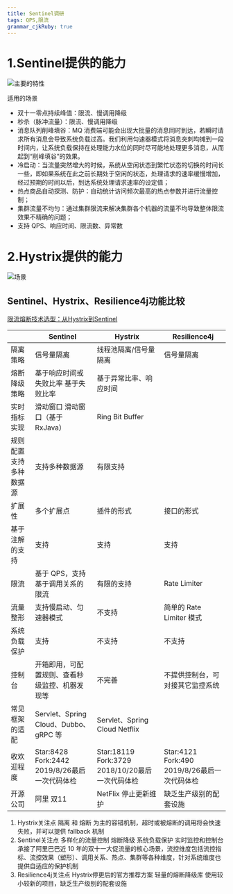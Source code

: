 ```yaml
---
title: Sentinel调研
tags: QPS,限流
grammar_cjkRuby: true
---
```



# 1.Sentinel提供的能力
![主要的特性](https://user-images.githubusercontent.com/9434884/50505538-2c484880-0aaf-11e9-9ffc-cbaaef20be2b.png)

适用的场景

- 双十一零点持续峰值：限流、慢调用降级
-  秒杀（脉冲流量）：限流、慢调用降级
-  消息队列削峰填谷：MQ 消费端可能会出现大批量的消息同时到达，若瞬时请求所有消息会导致系统负载过高。我们利用匀速器模式将消息突刺均摊到一段时间内，让系统负载保持在处理能力水位的同时尽可能地处理更多消息，从而起到“削峰填谷”的效果。
-  冷启动：当流量突然增大的时候，系统从空闲状态到繁忙状态的切换的时间长一些，即如果系统在此之前长期处于空闲的状态，处理请求的速率缓慢增加，经过预期的时间以后，到达系统处理请求速率的设定值；
-  热点商品自动探测、防护：自动统计访问频次最高的热点参数并进行流量控制；
-  集群流量不均匀：通过集群限流来解决集群各个机器的流量不均导致整体限流效果不精确的问题；
- 支持 QPS、响应时间、限流数、异常数



# 2.Hystrix提供的能力
![场景](https://raw.githubusercontent.com/wiki/Netflix/Hystrix/images/soa-2-640.png)


## Sentinel、Hystrix、Resilience4j功能比较
[限流熔断技术选型：从Hystrix到Sentinel](https://www.sohu.com/a/282806665_268033)

|  	| Sentinel | 	Hystrix |  Resilience4j |
| -------- | ---------- | ------- | ------- |
| 隔离策略 | 信号量隔离 |	线程池隔离/信号量隔离  | 信号量隔离 |
| 熔断降级策略  | 	基于响应时间或失败比率 	基于失败比率  |  基于异常比率、响应时间 |
| 实时指标实现 |	滑动窗口 	滑动窗口（基于 RxJava）  | Ring Bit Buffer |
| 规则配置 	支持多种数据源  | 	支持多种数据源  | 有限支持 | 
| 扩展性  | 	多个扩展点  | 	插件的形式  | 接口的形式 |
| 基于注解的支持  | 	支持  | 	支持  |	支持  |
| 限流  | 	基于 QPS，支持基于调用关系的限流  | 	有限的支持  | Rate Limiter |
| 流量整形  | 	支持慢启动、匀速器模式  | 	不支持  | 简单的 Rate Limiter 模式 |
| 系统负载保护  | 	支持  | 	不支持  |  不支持 |
| 控制台  | 	开箱即用，可配置规则、查看秒级监控、机器发现等  | 	不完善  | 不提供控制台，可对接其它监控系统 |
| 常见框架的适配  | 	Servlet、Spring Cloud、Dubbo、gRPC 等  | 	Servlet、Spring Cloud Netflix  |
| 收欢迎程度 |      Star:8428 Fork:2442 2019/8/26最后一次代码体检   |       Star:18119 Fork:3729  2018/10/20最后一次代码体检     |  Star:4121 Fork:490 2019/8/26最后一次代码体检  |
| 开源公司 | 阿里  双11  | NetFlix  停止更新维护 |  缺乏生产级别的配套设施 |



 1. Hystrix关注点
      隔离 和 熔断 为主的容错机制，超时或被熔断的调用将会快速失败，并可以提供 fallback 机制
 2. Sentinel关注点
    多样化的流量控制
    熔断降级
    系统负载保护
    实时监控和控制台
	承接了阿里巴巴近 10 年的双十一大促流量的核心场景，流控维度包括流控指标、流控效果（塑形）、调用关系、热点、集群等各种维度，针对系统维度也提供自适应的保护机制
 3. Resilience4j关注点
    Hystrix停更后的官方推荐方案
	轻量的熔断降级库
	使用较小较新的项目，缺乏生产级别的配套设施

